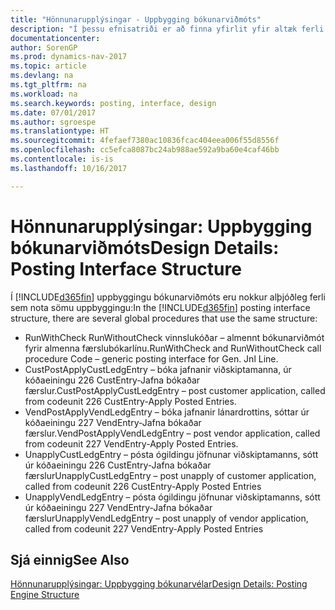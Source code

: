 ```yaml
---
title: "Hönnunarupplýsingar - Uppbygging bókunarviðmóts"
description: "Í þessu efnisatriði er að finna yfirlit yfir altæk ferli í uppbyggingu bókunarviðmóts."
documentationcenter: 
author: SorenGP
ms.prod: dynamics-nav-2017
ms.topic: article
ms.devlang: na
ms.tgt_pltfrm: na
ms.workload: na
ms.search.keywords: posting, interface, design
ms.date: 07/01/2017
ms.author: sgroespe
ms.translationtype: HT
ms.sourcegitcommit: 4fefaef7380ac10836fcac404eea006f55d8556f
ms.openlocfilehash: cc5efca8087bc24ab988ae592a9ba60e4caf46bb
ms.contentlocale: is-is
ms.lasthandoff: 10/16/2017

---
```

# <a name="design-details-posting-interface-structure"></a><span data-ttu-id="4e822-103">Hönnunarupplýsingar: Uppbygging bókunarviðmóts</span><span class="sxs-lookup"><span data-stu-id="4e822-103">Design Details: Posting Interface Structure</span></span>
<span data-ttu-id="4e822-104">Í [!INCLUDE[d365fin](includes/d365fin_md.md)] uppbyggingu bókunarviðmóts eru nokkur alþjóðleg ferli sem nota sömu uppbyggingu:</span><span class="sxs-lookup"><span data-stu-id="4e822-104">In the [!INCLUDE[d365fin](includes/d365fin_md.md)] posting interface structure, there are several global procedures that use the same structure:</span></span>  
  
* <span data-ttu-id="4e822-105">RunWithCheck RunWithoutCheck vinnslukóðar – almennt bókunarviðmót fyrir almenna færslubókarlínu.</span><span class="sxs-lookup"><span data-stu-id="4e822-105">RunWithCheck and RunWithoutCheck call procedure Code – generic posting interface for Gen. Jnl Line.</span></span>  
* <span data-ttu-id="4e822-106">CustPostApplyCustLedgEntry – bóka jafnanir viðskiptamanna, úr kóðaeiningu 226 CustEntry-Jafna bókaðar færslur.</span><span class="sxs-lookup"><span data-stu-id="4e822-106">CustPostApplyCustLedgEntry – post customer application, called from codeunit 226 CustEntry-Apply Posted Entries.</span></span>  
* <span data-ttu-id="4e822-107">VendPostApplyVendLedgEntry – bóka jafnanir lánardrottins, sóttar úr kóðaeiningu 227 VendEntry-Jafna bókaðar færslur.</span><span class="sxs-lookup"><span data-stu-id="4e822-107">VendPostApplyVendLedgEntry – post vendor application, called from codeunit 227 VendEntry-Apply Posted Entries.</span></span>  
* <span data-ttu-id="4e822-108">UnapplyCustLedgEntry – pósta ógildingu jöfnunar viðskiptamanns, sótt úr kóðaeiningu 226 CustEntry-Jafna bókaðar færslur</span><span class="sxs-lookup"><span data-stu-id="4e822-108">UnapplyCustLedgEntry – post unapply of customer application, called from codeunit 226 CustEntry-Apply Posted Entries</span></span>  
* <span data-ttu-id="4e822-109">UnapplyVendLedgEntry – pósta ógildingu jöfnunar viðskiptamanns, sótt úr kóðaeiningu 227 VendEntry-Jafna bókaðar færslur</span><span class="sxs-lookup"><span data-stu-id="4e822-109">UnapplyVendLedgEntry – post unapply of vendor application, called from codeunit 227 VendEntry-Apply Posted Entries</span></span>  
  
## <a name="see-also"></a><span data-ttu-id="4e822-110">Sjá einnig</span><span class="sxs-lookup"><span data-stu-id="4e822-110">See Also</span></span>  
[<span data-ttu-id="4e822-111">Hönnunarupplýsingar: Uppbygging bókunarvélar</span><span class="sxs-lookup"><span data-stu-id="4e822-111">Design Details: Posting Engine Structure</span></span>](design-details-posting-engine-structure.md)
